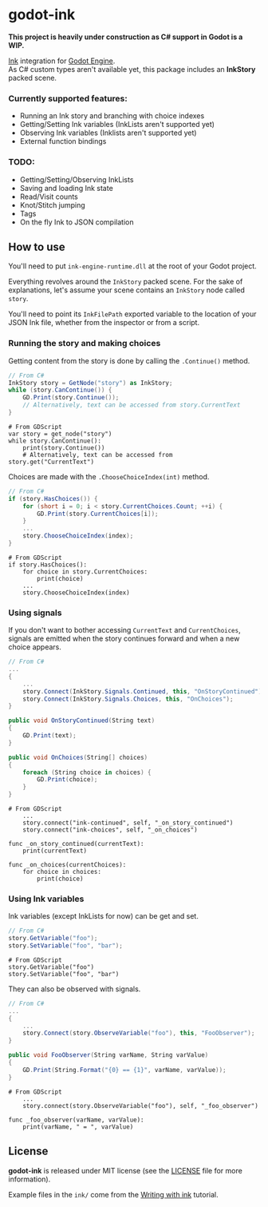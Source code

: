 # godot-ink

**This project is heavily under construction as C# support in Godot is a WIP.**

[Ink](https://github.com/inkle/ink) integration for [Godot Engine](https://github.com/godotengine/godot).  
As C# custom types aren't available yet, this package includes an **InkStory** packed scene.

### Currently supported features:
* Running an Ink story and branching with choice indexes
* Getting/Setting Ink variables (InkLists aren't supported yet)
* Observing Ink variables (Inklists aren't supported yet)
* External function bindings

### TODO:
* Getting/Setting/Observing InkLists
* Saving and loading Ink state
* Read/Visit counts
* Knot/Stitch jumping
* Tags
* On the fly Ink to JSON compilation 

## How to use

You'll need to put `ink-engine-runtime.dll` at the root of your Godot project.

Everything revolves around the `InkStory` packed scene. For the sake of explanations, let's assume your scene contains an `InkStory` node called `story`.

You'll need to point its `InkFilePath` exported variable to the location of your JSON Ink file, whether from the inspector or from a script.

### Running the story and making choices

Getting content from the story is done by calling the `.Continue()` method.
```C#
// From C#
InkStory story = GetNode("story") as InkStory;
while (story.CanContinue()) {
    GD.Print(story.Continue());
    // Alternatively, text can be accessed from story.CurrentText
}
```
```GDScript
# From GDScript
var story = get_node("story")
while story.CanContinue():
    print(story.Continue())
    # Alternatively, text can be accessed from story.get("CurrentText")
```

Choices are made with the `.ChooseChoiceIndex(int)` method.
```C#
// From C#
if (story.HasChoices()) {
    for (short i = 0; i < story.CurrentChoices.Count; ++i) {
        GD.Print(story.CurrentChoices[i]);
    }
    ...
    story.ChooseChoiceIndex(index);
}
```
```GDScript
# From GDScript
if story.HasChoices():
    for choice in story.CurrentChoices:
        print(choice)
    ...
    story.ChooseChoiceIndex(index)
```

### Using signals

If you don't want to bother accessing `CurrentText` and `CurrentChoices`, signals are emitted when the story continues forward and when a new choice appears.

```C#
// From C#
...
{
    ...
    story.Connect(InkStory.Signals.Continued, this, "OnStoryContinued");
    story.Connect(InkStory.Signals.Choices, this, "OnChoices");
}

public void OnStoryContinued(String text)
{
    GD.Print(text);
}

public void OnChoices(String[] choices)
{
    foreach (String choice in choices) {
        GD.Print(choice);
    }
}
```
```GDScript
# From GDScript
    ...
    story.connect("ink-continued", self, "_on_story_continued")
    story.connect("ink-choices", self, "_on_choices")

func _on_story_continued(currentText):
    print(currentText)

func _on_choices(currentChoices):
    for choice in choices:
        print(choice)
```

### Using Ink variables

Ink variables (except InkLists for now) can be get and set.

```C#
// From C#
story.GetVariable("foo");
story.SetVariable("foo", "bar");
```
```GDScript
# From GDScript
story.GetVariable("foo")
story.SetVariable("foo", "bar")
```

They can also be observed with signals.
```C#
// From C#
...
{
    ...
    story.Connect(story.ObserveVariable("foo"), this, "FooObserver");
}

public void FooObserver(String varName, String varValue)
{
    GD.Print(String.Format("{0} == {1}", varName, varValue));
}
```
```GDScript
# From GDScript
    ...
    story.connect(story.ObserveVariable("foo"), self, "_foo_observer")

func _foo_observer(varName, varValue):
    print(varName, " = ", varValue)
```


## License

**godot-ink** is released under MIT license (see the [LICENSE](/LICENSE) file for more information).

Example files in the `ink/` come from the [Writing with ink](https://github.com/inkle/ink/blob/master/Documentation/WritingWithInk.md) tutorial.

